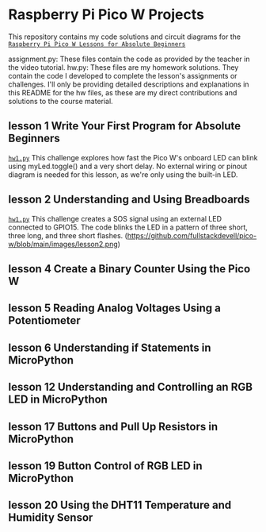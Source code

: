 # Raspberry Pi Pico W Projects

This repository contains my code solutions and circuit diagrams 
for the [`Raspberry Pi Pico W Lessons for Absolute Beginners`](https://www.youtube.com/playlist?list=PLGs0VKk2DiYz8js1SJog21cDhkBqyAhC5)

assignment.py: These files contain the code as provided by the teacher in the video tutorial.
hw.py: These files are my homework solutions. They contain the code I developed to complete the lesson's assignments or challenges.
I'll only be providing detailed descriptions and explanations in this README for the hw files, as these are my direct contributions and solutions to the course material.

## lesson 1 Write Your First Program for Absolute Beginners
[`hw1.py`](https://github.com/fullstackdevell/pico-w/blob/main/lesson%201/hw1.py)
This challenge explores how fast the Pico W's onboard LED can blink using myLed.toggle() and a very short delay. No external wiring or pinout diagram is needed for this lesson, as we're only using the built-in LED.

## lesson 2 Understanding and Using Breadboards
[`hw1.py`]([https://github.com/fullstackdevell/pico-w/blob/main/lesson%201/hw1.py](https://github.com/fullstackdevell/pico-w/blob/main/lesson%202/hw1.py))
This challenge creates a SOS signal using an external LED connected to GPIO15. The code blinks the LED in a pattern of three short, three long, and three short flashes.
(https://github.com/fullstackdevell/pico-w/blob/main/images/lesson2.png)


## lesson 4 Create a Binary Counter Using the Pico W

## lesson 5 Reading Analog Voltages Using a Potentiometer

## lesson 6 Understanding if Statements in MicroPython

## lesson 12 Understanding and Controlling an RGB LED in MicroPython

## lesson 17 Buttons and Pull Up Resistors in MicroPython

## lesson 19 Button Control of RGB LED in MicroPython

## lesson 20 Using the DHT11 Temperature and Humidity Sensor
